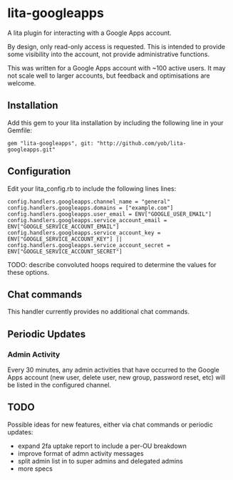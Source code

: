 # lita-googleapps

A lita plugin for interacting with a Google Apps account.

By design, only read-only access is requested. This is intended to provide some visibility
into the account, not provide administrative functions.

This was written for a Google Apps account with ~100 active users. It may not scale
well to larger accounts, but feedback and optimisations are welcome.

## Installation

Add this gem to your lita installation by including the following line in your Gemfile:

    gem "lita-googleapps", git: "http://github.com/yob/lita-googleapps.git"

## Configuration

Edit your lita\_config.rb to include the following lines lines:

    config.handlers.googleapps.channel_name = "general"
    config.handlers.googleapps.domains = ["example.com"]
    config.handlers.googleapps.user_email = ENV["GOOGLE_USER_EMAIL"]
    config.handlers.googleapps.service_account_email = ENV["GOOGLE_SERVICE_ACCOUNT_EMAIL"]
    config.handlers.googleapps.service_account_key = ENV["GOOGLE_SERVICE_ACCOUNT_KEY"] ||
    config.handlers.googleapps.service_account_secret = ENV["GOOGLE_SERVICE_ACCOUNT_SECRET"]

TODO: describe convoluted hoops required to determine the values for these options.

## Chat commands

This handler currently provides no additional chat commands.

## Periodic Updates

### Admin Activity

Every 30 minutes, any admin activities that have occurred to the Google Apps
account (new user, delete user, new group, password reset, etc) will be listed
in the configured channel.

## TODO

Possible ideas for new features, either via chat commands or periodic updates:

* expand 2fa uptake report to include a per-OU breakdown
* improve format of admn activity messages
* split admin list in to super admins and delegated admins
* more specs
